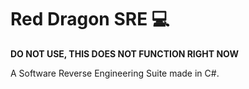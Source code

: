 # Red Dragon SRE :computer:
****DO NOT USE, THIS DOES NOT FUNCTION RIGHT NOW****

A Software Reverse Engineering Suite made in C#.
